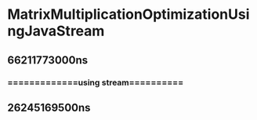 # MatrixMultiplicationOptimizationUsingJavaStream

## 66211773000ns
### =============using stream==========
## 26245169500ns

